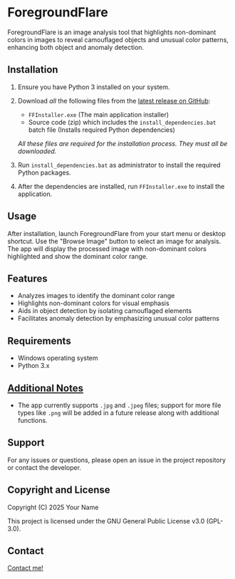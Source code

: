 # ForegroundFlare

ForegroundFlare is an image analysis tool that highlights non-dominant colors in images to reveal camouflaged objects and unusual color patterns, enhancing both object and anomaly detection.

## Installation

1.  Ensure you have Python 3 installed on your system.
2.  Download *all* the following files from the [latest release on GitHub](https://github.com/Tayer007/Foreground-Flare/releases/tag/foregroundflare):

    *   `FFInstaller.exe` (The main application installer)
    *   Source code (zip) which includes the `install_dependencies.bat` batch file (Installs required Python dependencies)

    *All these files are required for the installation process. They must all be downloaded.*

3.  Run `install_dependencies.bat` as administrator to install the required Python packages.
4.  After the dependencies are installed, run `FFInstaller.exe` to install the application.

## Usage

After installation, launch ForegroundFlare from your start menu or desktop shortcut. Use the "Browse Image" button to select an image for analysis. The app will display the processed image with non-dominant colors highlighted and show the dominant color range.

## Features

*   Analyzes images to identify the dominant color range
*   Highlights non-dominant colors for visual emphasis
*   Aids in object detection by isolating camouflaged elements
*   Facilitates anomaly detection by emphasizing unusual color patterns

## Requirements

*   Windows operating system
*   Python 3.x

## [Additional Notes](pplx://action/followup)
*   The app currently supports `.jpg` and `.jpeg` files; support for more file types like `.png` will be added in a future release along with additional functions.

## Support

For any issues or questions, please open an issue in the project repository or contact the developer.

## Copyright and License

Copyright (C) 2025 Your Name

This project is licensed under the GNU General Public License v3.0 (GPL-3.0).

## Contact

[Contact me!](https://fourat.pythonanywhere.com/contact.html)
